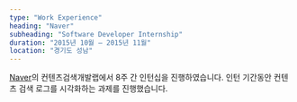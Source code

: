 ```yaml
---
type: "Work Experience"
heading: "Naver"
subheading: "Software Developer Internship"
duration: "2015년 10월 – 2015년 11월"
location: "경기도 성남"
---
```


[Naver](http://www.naver.com/)의 컨텐츠검색개발랩에서 8주 간 인턴십을 진행하였습니다. 인턴 기간동안 컨텐츠 검색 로그를 시각화하는 과제를 진행했습니다.
